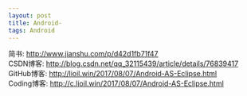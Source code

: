 ```yaml
---
layout: post
title: Android-
tags: Android
---
```



简书: http://www.jianshu.com/p/d42d1fb71f47   
CSDN博客: http://blog.csdn.net/qq_32115439/article/details/76839417   
GitHub博客: http://lioil.win/2017/08/07/Android-AS-Eclipse.html   
Coding博客: http://c.lioil.win/2017/08/07/Android-AS-Eclipse.html